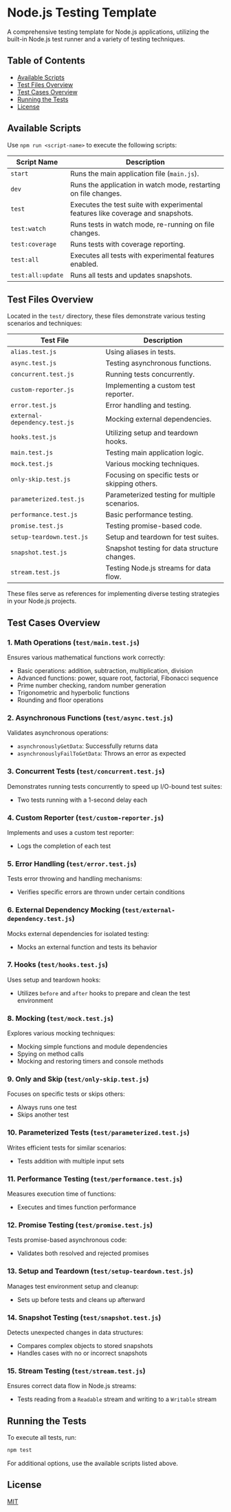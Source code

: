 # Node.js Testing Template

A comprehensive testing template for Node.js applications, utilizing the built-in Node.js test runner and a variety of testing techniques.

## Table of Contents

- [Available Scripts](#available-scripts)
- [Test Files Overview](#test-files-overview)
- [Test Cases Overview](#test-cases-overview)
- [Running the Tests](#running-the-tests)
- [License](#license)

## Available Scripts

Use `npm run <script-name>` to execute the following scripts:

| Script Name         | Description                                                                 |
| ------------------- | --------------------------------------------------------------------------- |
| `start`             | Runs the main application file (`main.js`).                                 |
| `dev`               | Runs the application in watch mode, restarting on file changes.            |
| `test`              | Executes the test suite with experimental features like coverage and snapshots. |
| `test:watch`        | Runs tests in watch mode, re-running on file changes.                      |
| `test:coverage`     | Runs tests with coverage reporting.                                        |
| `test:all`          | Executes all tests with experimental features enabled.                      |
| `test:all:update`   | Runs all tests and updates snapshots.                                      |

## Test Files Overview

Located in the `test/` directory, these files demonstrate various testing scenarios and techniques:

| Test File                     | Description                                             |
| ----------------------------- | ------------------------------------------------------- |
| `alias.test.js`               | Using aliases in tests.                                 |
| `async.test.js`               | Testing asynchronous functions.                         |
| `concurrent.test.js`          | Running tests concurrently.                             |
| `custom-reporter.js`          | Implementing a custom test reporter.                    |
| `error.test.js`               | Error handling and testing.                             |
| `external-dependency.test.js` | Mocking external dependencies.                         |
| `hooks.test.js`               | Utilizing setup and teardown hooks.                     |
| `main.test.js`                | Testing main application logic.                         |
| `mock.test.js`                | Various mocking techniques.                             |
| `only-skip.test.js`           | Focusing on specific tests or skipping others.          |
| `parameterized.test.js`       | Parameterized testing for multiple scenarios.           |
| `performance.test.js`         | Basic performance testing.                              |
| `promise.test.js`             | Testing promise-based code.                             |
| `setup-teardown.test.js`      | Setup and teardown for test suites.                     |
| `snapshot.test.js`            | Snapshot testing for data structure changes.            |
| `stream.test.js`              | Testing Node.js streams for data flow.                  |

These files serve as references for implementing diverse testing strategies in your Node.js projects.

## Test Cases Overview

### 1. Math Operations (`test/main.test.js`)

Ensures various mathematical functions work correctly:

- Basic operations: addition, subtraction, multiplication, division
- Advanced functions: power, square root, factorial, Fibonacci sequence
- Prime number checking, random number generation
- Trigonometric and hyperbolic functions
- Rounding and floor operations

### 2. Asynchronous Functions (`test/async.test.js`)

Validates asynchronous operations:

- `asynchronouslyGetData`: Successfully returns data
- `asynchronouslyFailToGetData`: Throws an error as expected

### 3. Concurrent Tests (`test/concurrent.test.js`)

Demonstrates running tests concurrently to speed up I/O-bound test suites:

- Two tests running with a 1-second delay each

### 4. Custom Reporter (`test/custom-reporter.js`)

Implements and uses a custom test reporter:

- Logs the completion of each test

### 5. Error Handling (`test/error.test.js`)

Tests error throwing and handling mechanisms:

- Verifies specific errors are thrown under certain conditions

### 6. External Dependency Mocking (`test/external-dependency.test.js`)

Mocks external dependencies for isolated testing:

- Mocks an external function and tests its behavior

### 7. Hooks (`test/hooks.test.js`)

Uses setup and teardown hooks:

- Utilizes `before` and `after` hooks to prepare and clean the test environment

### 8. Mocking (`test/mock.test.js`)

Explores various mocking techniques:

- Mocking simple functions and module dependencies
- Spying on method calls
- Mocking and restoring timers and console methods

### 9. Only and Skip (`test/only-skip.test.js`)

Focuses on specific tests or skips others:

- Always runs one test
- Skips another test

### 10. Parameterized Tests (`test/parameterized.test.js`)

Writes efficient tests for similar scenarios:

- Tests addition with multiple input sets

### 11. Performance Testing (`test/performance.test.js`)

Measures execution time of functions:

- Executes and times function performance

### 12. Promise Testing (`test/promise.test.js`)

Tests promise-based asynchronous code:

- Validates both resolved and rejected promises

### 13. Setup and Teardown (`test/setup-teardown.test.js`)

Manages test environment setup and cleanup:

- Sets up before tests and cleans up afterward

### 14. Snapshot Testing (`test/snapshot.test.js`)

Detects unexpected changes in data structures:

- Compares complex objects to stored snapshots
- Handles cases with no or incorrect snapshots

### 15. Stream Testing (`test/stream.test.js`)

Ensures correct data flow in Node.js streams:

- Tests reading from a `Readable` stream and writing to a `Writable` stream

## Running the Tests

To execute all tests, run:

```bash
npm test
```

For additional options, use the available scripts listed above.

## License

[MIT](LICENSE)

